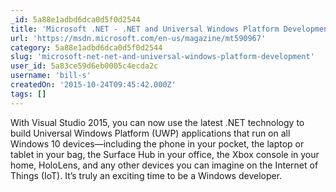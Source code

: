 ```yaml
---
_id: 5a88e1adbd6dca0d5f0d2544
title: 'Microsoft .NET - .NET and Universal Windows Platform Development'
url: 'https://msdn.microsoft.com/en-us/magazine/mt590967'
category: 5a88e1adbd6dca0d5f0d2544
slug: 'microsoft-net-net-and-universal-windows-platform-development'
user_id: 5a83ce59d6eb0005c4ecda2c
username: 'bill-s'
createdOn: '2015-10-24T09:45:42.000Z'
tags: []
---
```


With Visual Studio 2015, you can now use the latest .NET technology to build Universal Windows Platform (UWP) applications that run on all Windows 10 devices—including the phone in your pocket, the laptop or tablet in your bag, the Surface Hub in your office, the Xbox console in your home, HoloLens, and any other devices you can imagine on the Internet of Things (IoT). It’s truly an exciting time to be a Windows developer.
